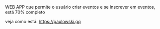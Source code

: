 WEB APP que permite o usuário criar eventos e se inscrever em eventos, está 70% completo

veja como está: https://paulowski.gq